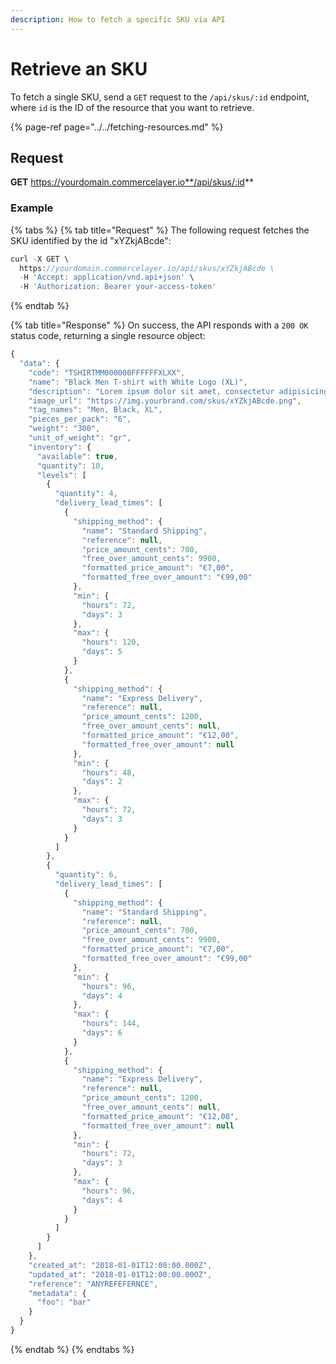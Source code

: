 ```yaml
---
description: How to fetch a specific SKU via API
---
```


# Retrieve an SKU

To fetch a single SKU, send a `GET` request to the `/api/skus/:id` endpoint, where `id` is the ID of the resource that you want to retrieve.

{% page-ref page="../../fetching-resources.md" %}

## Request

**GET** https://yourdomain.commercelayer.io**/api/skus/:id**

### **Example**

{% tabs %}
{% tab title="Request" %}
The following request fetches the SKU identified by the id "xYZkjABcde":

```javascript
curl -X GET \
  https://yourdomain.commercelayer.io/api/skus/xYZkjABcde \
  -H 'Accept: application/vnd.api+json' \
  -H 'Authorization: Bearer your-access-token'
```
{% endtab %}

{% tab title="Response" %}
On success, the API responds with a `200 OK` status code, returning a single resource object:

```javascript
{
  "data": {
    "code": "TSHIRTMM000000FFFFFFXLXX",
    "name": "Black Men T-shirt with White Logo (XL)",
    "description": "Lorem ipsum dolor sit amet, consectetur adipisicing elit, sed do eiusmod tempor incididunt ut labore et dolore magna aliqua.",
    "image_url": "https://img.yourbrand.com/skus/xYZkjABcde.png",
    "tag_names": "Men, Black, XL",
    "pieces_per_pack": "6",
    "weight": "300",
    "unit_of_weight": "gr",
    "inventory": {
      "available": true,
      "quantity": 10,
      "levels": [
        {
          "quantity": 4,
          "delivery_lead_times": [
            {
              "shipping_method": {
                "name": "Standard Shipping",
                "reference": null,
                "price_amount_cents": 700,
                "free_over_amount_cents": 9900,
                "formatted_price_amount": "€7,00",
                "formatted_free_over_amount": "€99,00"
              },
              "min": {
                "hours": 72,
                "days": 3
              },
              "max": {
                "hours": 120,
                "days": 5
              }
            },
            {
              "shipping_method": {
                "name": "Express Delivery",
                "reference": null,
                "price_amount_cents": 1200,
                "free_over_amount_cents": null,
                "formatted_price_amount": "€12,00",
                "formatted_free_over_amount": null
              },
              "min": {
                "hours": 48,
                "days": 2
              },
              "max": {
                "hours": 72,
                "days": 3
              }
            }
          ]
        },
        {
          "quantity": 6,
          "delivery_lead_times": [
            {
              "shipping_method": {
                "name": "Standard Shipping",
                "reference": null,
                "price_amount_cents": 700,
                "free_over_amount_cents": 9900,
                "formatted_price_amount": "€7,00",
                "formatted_free_over_amount": "€99,00"
              },
              "min": {
                "hours": 96,
                "days": 4
              },
              "max": {
                "hours": 144,
                "days": 6
              }
            },
            {
              "shipping_method": {
                "name": "Express Delivery",
                "reference": null,
                "price_amount_cents": 1200,
                "free_over_amount_cents": null,
                "formatted_price_amount": "€12,00",
                "formatted_free_over_amount": null
              },
              "min": {
                "hours": 72,
                "days": 3
              },
              "max": {
                "hours": 96,
                "days": 4
              }
            }
          ]
        }
      ]
    },
    "created_at": "2018-01-01T12:00:00.000Z",
    "updated_at": "2018-01-01T12:00:00.000Z",
    "reference": "ANYREFEFERNCE",
    "metadata": {
      "foo": "bar"
    }
  }
}
```
{% endtab %}
{% endtabs %}

